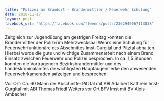 ```yaml
---
title: "Polizei am Brandort - Brandermittler / Feuerwehr Schulung"
date: 2018-11-17
layout: post
facebook_url: "https://facebook.com/ffwenns/posts/2362946067113838"
---
```


Zeitgleich zur Jugendübung am gestrigen Freitag konnten die Brandermittler der Polizei im Mehrzwecksaal Wenns eine Schulung für Feuerwehrfunktionäre des Abschnittes Imst-Gurgltal und Pitztal abhalten.
Hierbei wurde die gute und wichtige Zusammenarbeit nach einem Brand Einsatz zwischen Feuerwehr und Polizei besprochen.
In ca. 1,5 Stunden konnten die Vortragenden Bezirksbrandermittler und des Landeskriminalamtes die wichtigsten Hauptaugenmerke den anwesenden Feuerwehrkameraden aufzeigen und besprechen.

Vor Ort:
Ca. 60 Mann der Abschnitte:
Pitztal mit ABI Adalbert Kathrein
Imst-Gurgltal mit ABI Thomas Friedl
Weiters vor Ort BFV Imst mit BV Alois Ambacher